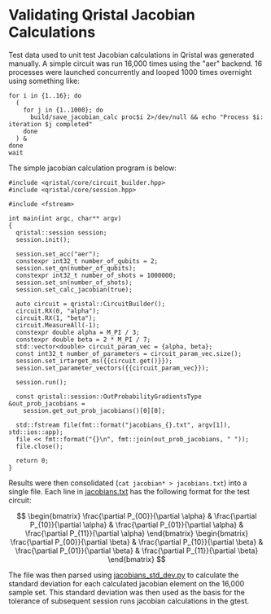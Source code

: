 # Validating Qristal Jacobian Calculations

Test data used to unit test Jacobian calculations in Qristal was generated manually. A simple circuit was run 16,000 times using the "aer" backend. 16 processes were launched concurrently and looped 1000 times overnight using something like:

```
for i in {1..16}; do
  (
    for j in {1..1000}; do
      build/save_jacobian_calc proc$i 2>/dev/null && echo "Process $i: iteration $j completed"
    done
  ) &
done
wait
```

The simple jacobian calculation program is below:

```
#include <qristal/core/circuit_builder.hpp>
#include <qristal/core/session.hpp>

#include <fstream>

int main(int argc, char** argv)
{
  qristal::session session;
  session.init();

  session.set_acc("aer");
  constexpr int32_t number_of_qubits = 2;
  session.set_qn(number_of_qubits);
  constexpr int32_t number_of_shots = 1000000;
  session.set_sn(number_of_shots);
  session.set_calc_jacobian(true);

  auto circuit = qristal::CircuitBuilder();
  circuit.RX(0, "alpha");
  circuit.RX(1, "beta");
  circuit.MeasureAll(-1);
  constexpr double alpha = M_PI / 3;
  constexpr double beta = 2 * M_PI / 7;
  std::vector<double> circuit_param_vec = {alpha, beta};
  const int32_t number_of_parameters = circuit_param_vec.size();
  session.set_irtarget_ms({{circuit.get()}});
  session.set_parameter_vectors({{circuit_param_vec}});

  session.run();

  const qristal::session::OutProbabilityGradientsType &out_prob_jacobians =
    session.get_out_prob_jacobians()[0][0];

  std::fstream file(fmt::format("jacobians_{}.txt", argv[1]), std::ios::app);
  file << fmt::format("{}\n", fmt::join(out_prob_jacobians, " "));
  file.close();

  return 0;
}

```

Results were then consolidated (`cat jacobian* > jacobians.txt`) into a single file. Each line in [jacobians.txt](./jacobians.txt) has the following format for the test circuit:

$$
\begin{bmatrix}
\frac{\partial P_{00}}{\partial \alpha} & \frac{\partial P_{10}}{\partial \alpha} & \frac{\partial P_{01}}{\partial \alpha} & \frac{\partial P_{11}}{\partial \alpha}
\end{bmatrix}
\begin{bmatrix}
\frac{\partial P_{00}}{\partial \beta} & \frac{\partial P_{10}}{\partial \beta} & \frac{\partial P_{01}}{\partial \beta} & \frac{\partial P_{11}}{\partial \beta}
\end{bmatrix}
$$

The file was then parsed using [jacobians_std_dev.py](./jacobians_std_dev.py) to calculate the standard deviation for each calculated jacobian element on the 16,000 sample set. This standard deviation was then used as the basis for the tolerance of subsequent session runs jacobian calculations in the gtest.
